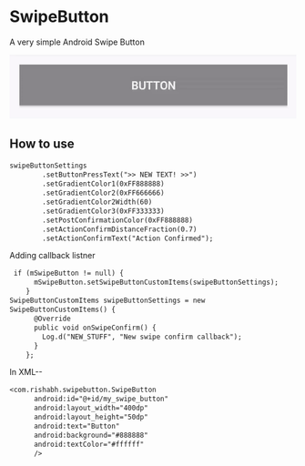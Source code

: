 # SwipeButton
A very simple Android Swipe Button

![SwipeButton](https://github.com/rrishabhj/SwipeButton/blob/master/ezgif.com-video-to-gif.gif)

## How to use

```
swipeButtonSettings
        .setButtonPressText(">> NEW TEXT! >>")
        .setGradientColor1(0xFF888888)
        .setGradientColor2(0xFF666666)
        .setGradientColor2Width(60)
        .setGradientColor3(0xFF333333)
        .setPostConfirmationColor(0xFF888888)
        .setActionConfirmDistanceFraction(0.7)
        .setActionConfirmText("Action Confirmed");

```
Adding callback listner
```
 if (mSwipeButton != null) {
      mSwipeButton.setSwipeButtonCustomItems(swipeButtonSettings);
    }
SwipeButtonCustomItems swipeButtonSettings = new SwipeButtonCustomItems() {
      @Override
      public void onSwipeConfirm() {
        Log.d("NEW_STUFF", "New swipe confirm callback");
      }
    };
```

In XML--

```
<com.rishabh.swipebutton.SwipeButton
      android:id="@+id/my_swipe_button"
      android:layout_width="400dp"
      android:layout_height="50dp"
      android:text="Button"
      android:background="#888888"
      android:textColor="#ffffff"
      />
```
